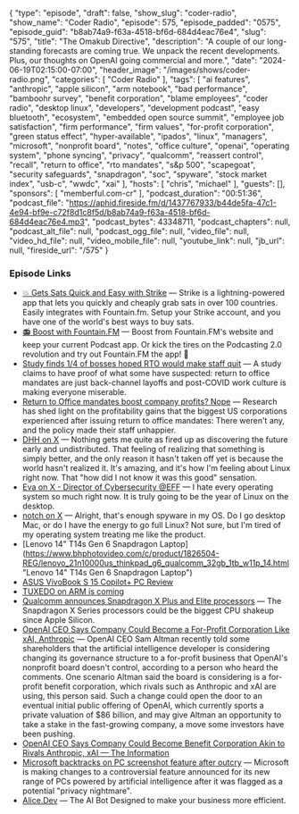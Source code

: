 {
  "type": "episode",
  "draft": false,
  "show_slug": "coder-radio",
  "show_name": "Coder Radio",
  "episode": 575,
  "episode_padded": "0575",
  "episode_guid": "b8ab74a9-f63a-4518-bf6d-684d4eac76e4",
  "slug": "575",
  "title": "The Omakub Directive",
  "description": "A couple of our long-standing forecasts are coming true. We unpack the recent developments. Plus, our thoughts on OpenAI going commercial and more.",
  "date": "2024-06-19T02:15:00-07:00",
  "header_image": "/images/shows/coder-radio.png",
  "categories": [
    "Coder Radio"
  ],
  "tags": [
    "ai features",
    "anthropic",
    "apple silicon",
    "arm notebook",
    "bad performance",
    "bamboohr survey",
    "benefit corporation",
    "blame employees",
    "coder radio",
    "desktop linux",
    "developers",
    "development podcast",
    "easy bluetooth",
    "ecosystem",
    "embedded open source summit",
    "employee job satisfaction",
    "firm performance",
    "firm values",
    "for-profit corporation",
    "green status effect",
    "hyper-available",
    "ipados",
    "linux",
    "managers",
    "microsoft",
    "nonprofit board",
    "notes",
    "office culture",
    "openai",
    "operating system",
    "phone syncing",
    "privacy",
    "qualcomm",
    "reassert control",
    "recall",
    "return to office",
    "rto mandates",
    "s&p 500",
    "scapegoat",
    "security safeguards",
    "snapdragon",
    "soc",
    "spyware",
    "stock market index",
    "usb-c",
    "wwdc",
    "xai"
  ],
  "hosts": [
    "chris",
    "michael"
  ],
  "guests": [],
  "sponsors": [
    "memberful.com-cr"
  ],
  "podcast_duration": "00:51:36",
  "podcast_file": "https://aphid.fireside.fm/d/1437767933/b44de5fa-47c1-4e94-bf9e-c72f8d1c8f5d/b8ab74a9-f63a-4518-bf6d-684d4eac76e4.mp3",
  "podcast_bytes": 43348711,
  "podcast_chapters": null,
  "podcast_alt_file": null,
  "podcast_ogg_file": null,
  "video_file": null,
  "video_hd_file": null,
  "video_mobile_file": null,
  "youtube_link": null,
  "jb_url": null,
  "fireside_url": "/575"
}


### Episode Links

  * [💥 Gets Sats Quick and Easy with Strike](https://strike.me/ "💥 Gets Sats Quick and Easy with Strike") — Strike is a lightning-powered app that lets you quickly and cheaply grab sats in over 100 countries. Easily integrates with Fountain.fm. Setup your Strike account, and you have one of the world's best ways to buy sats.
  * [📻 Boost with Fountain.FM](https://fountain.fm/show/OWdse4h3MzNbS8Og5RJk "📻 Boost with Fountain.FM") — Boost from Fountain.FM's website and keep your current Podcast app. Or kick the tires on the Podcasting 2.0 revolution and try out Fountain.FM the app! 🚀
  * [Study finds 1/4 of bosses hoped RTO would make staff quit](https://www.theregister.com/2024/06/09/rto_quit_study/?td=rt-3a "Study finds 1/4 of bosses hoped RTO would make staff quit") — A study claims to have proof of what some have suspected: return to office mandates are just back-channel layoffs and post-COVID work culture is making everyone miserable. 
  * [Return to Office mandates boost company profits? Nope](https://www.theregister.com/2024/02/02/return_to_office_mandates_do_not_boost_profits/ "Return to Office mandates boost company profits? Nope") — Research has shed light on the profitability gains that the biggest US corporations experienced after issuing return to office mandates: There weren't any, and the policy made their staff unhappier.
  * [DHH on X](https://x.com/dhh/status/1799324732774346856 "DHH on X") — Nothing gets me quite as fired up as discovering the future early and undistributed. That feeling of realizing that something is simply better, and the only reason it hasn't taken off yet is because the world hasn't realized it. It's amazing, and it's how I'm feeling about Linux right now. That "how did I not know it was this good" sensation.
  * [Eva on X - Director of Cybersecurity @EFF](https://x.com/evacide/status/1800379880439443876 "Eva on X - Director of Cybersecurity @EFF") — I hate every operating system so much right now. It is truly going to be the year of Linux on the desktop. 
  * [notch on X](https://x.com/notch/status/1799518748388299209 "notch on X") — Alright, that's enough spyware in my OS. Do I go desktop Mac, or do I have the energy to go full Linux? Not sure, but I'm tired of my operating system treating me like the product.
  * [Lenovo 14" T14s Gen 6 Snapdragon Laptop](https://www.bhphotovideo.com/c/product/1826504-REG/lenovo_21n10000us_thinkpad_g6_qualcomm_32gb_1tb_w11p_14.html "Lenovo 14" T14s Gen 6 Snapdragon Laptop")
  * [ASUS VivoBook S 15 Copilot+ PC Review](https://www.windowscentral.com/hardware/laptops/asus-vivobook-s-15-copilot-pc-review "ASUS VivoBook S 15 Copilot+ PC Review")
  * [TUXEDO on ARM is coming](https://www.tuxedocomputers.com/en/TUXEDO-on-ARM-is-coming.tuxedo "TUXEDO on ARM is coming")
  * [Qualcomm announces Snapdragon X Plus and Elite processors](https://www.theverge.com/2024/4/24/24138768/qualcomm-snapdragon-x-plus-elite-processors "Qualcomm announces Snapdragon X Plus and Elite processors") — The Snapdragon X Series processors could be the biggest CPU shakeup since Apple Silicon.
  * [OpenAI CEO Says Company Could Become a For-Profit Corporation Like xAI, Anthropic](https://slashdot.org/story/24/06/15/1927218/openai-ceo-says-company-could-become-a-for-profit-corporation-like-xai-anthropic "OpenAI CEO Says Company Could Become a For-Profit Corporation Like xAI, Anthropic") — OpenAI CEO Sam Altman recently told some shareholders that the artificial intelligence developer is considering changing its governance structure to a for-profit business that OpenAI's nonprofit board doesn't control, according to a person who heard the comments. One scenario Altman said the board is considering is a for-profit benefit corporation, which rivals such as Anthropic and xAI are using, this person said. Such a change could open the door to an eventual initial public offering of OpenAI, which currently sports a private valuation of $86 billion, and may give Altman an opportunity to take a stake in the fast-growing company, a move some investors have been pushing. 
  * [OpenAI CEO Says Company Could Become Benefit Corporation Akin to Rivals Anthropic, xAI — The Information](https://www.theinformation.com/articles/openai-ceo-says-company-could-become-benefit-corporation-akin-to-rivals-anthropic-xai "OpenAI CEO Says Company Could Become Benefit Corporation Akin to Rivals Anthropic, xAI — The Information")
  * [Microsoft backtracks on PC screenshot feature after outcry](https://www.bbc.com/news/articles/cd11rje1mrro "Microsoft backtracks on PC screenshot feature after outcry") — Microsoft is making changes to a controversial feature announced for its new range of PCs powered by artificial intelligence after it was flagged as a potential "privacy nightmare".
  * [Alice.Dev](https://alice.dev/ "Alice.Dev") — The AI Bot Designed to make your business more efficient.


